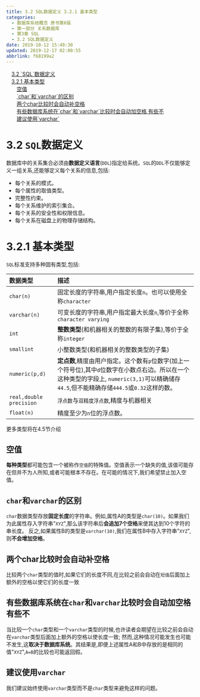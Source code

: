 ```yaml
---
title: 3.2 SQL数据定义 3.2.1 基本类型
categories: 
  - 数据库系统概念 原书第6版
  - 第一部分 关系数据库
  - 第3章 SQL
  - 3.2 SQL数据定义
date: 2019-10-12 15:49:30
updated: 2019-12-17 02:00:55
abbrlink: f68199a2
---
```

<div id='my_toc'><a href="/ReadingNotes/f68199a2/#3-2-SQL-数据定义" class="header_1">3.2 `SQL`数据定义</a>&nbsp;<br><a href="/ReadingNotes/f68199a2/#3-2-1-基本类型" class="header_1">3.2.1 基本类型</a>&nbsp;<br><a href="/ReadingNotes/f68199a2/#空值" class="header_2">空值</a>&nbsp;<br><a href="/ReadingNotes/f68199a2/#-char-和-varchar-的区别" class="header_2">`char`和`varchar`的区别</a>&nbsp;<br><a href="/ReadingNotes/f68199a2/#两个char比较时会自动补空格" class="header_2">两个char比较时会自动补空格</a>&nbsp;<br><a href="/ReadingNotes/f68199a2/#有些数据库系统在-char-和-varchar-比较时会自动加空格-有些不" class="header_2">有些数据库系统在`char`和`varchar`比较时会自动加空格 有些不</a>&nbsp;<br><a href="/ReadingNotes/f68199a2/#建议使用-varchar" class="header_2">建议使用`varchar`</a>&nbsp;<br></div>
<style>.header_1{margin-left: 1em;}.header_2{margin-left: 2em;}.header_3{margin-left: 3em;}.header_4{margin-left: 4em;}.header_5{margin-left: 5em;}.header_6{margin-left: 6em;}</style>
<!--more-->
<script>if (navigator.platform.search('arm')==-1){document.getElementById('my_toc').style.display = 'none';}var e,p = document.getElementsByTagName('p');while (p.length>0) {e = p[0];e.parentElement.removeChild(e);}</script>

<!--end-->
<!--SSTStart-->
# 3.2 `SQL`数据定义
数据库中的关系集合必须由**数据定义语言**(`DDL`)指定给系统。`SQL`的`DDL`不仅能够定义一组关系,还能够定义每个关系的信息,包括:
- 每个关系的模式。
- 每个属性的取值类型。
- 完整性约束。
- 每个关系维护的索引集合。
- 每个关系的安全性和权限信息。
- 每个关系在磁盘上的物理存储结构。

# 3.2.1 基本类型
`SQL`标准支持多种固有类型,包括:

|数据类型|描述|
|:---|:---|
|<code>char(n)</code>| 固定长度的字符串,用户指定长度`n`。也可以使用全称`character`|
|<code>varchar(n)</code>| 可变长度的字符串,用户指定最大长度`n`,等价于全称`character varying`|
|`int`| **整数类型**(和机器相关的整数的有限子集),等价于全称`integer`|
|`smallint`| 小整数类型(和机器相关的整数类型的子集)|
|<code>numeric(p,d)</code>| **定点数**,精度由用户指定。这个数有`p`位数字(加上一个符号位),其中`d`位数字在小数点右边。所以在一个这种类型的字段上, `numeric(3,1)`可以精确储存`44.5`,但不能精确存储`444.5`或`0.32`这样的数。|
|`real,double precision`| `浮点数`与`双精度浮点数`,精度与机器相关|
|<code>float(n)</code>|精度至少为`n`位的浮点数。|

更多类型将在4.5节介绍
## 空值
**每种类型**都可能包含一个被称作`空值`的特殊值。空值表示一个缺失的值,该值可能存在但并不为人所知,或者可能根本不存在。在可能的情况下,我们希望禁止加入空值。
## `char`和`varchar`的区别
`char`数据类型存放**固定长度**的字符串。例如,属性A的类型是`char(10)`。如果我们为此属性存入字符串"`XYZ`",那么该字符串后**会追加7个空格**来使其达到10个字符的串长度。
反之,如果属性B的类型是`varchar(10)`,我们在属性B中存入字符串"`XYZ`",则**不会增加空格**。
## 两个char比较时会自动补空格
比较两个`char`类型的值时,如果它们的长度不同,在比较之前会自动在`短值`后面加上额外的空格以使它们的长度一致
## 有些数据库系统在`char`和`varchar`比较时会自动加空格 有些不
当比较一个`char`类型和一个`varchar`类型的时候,也许读者会期望在比较之前会自动在`varchar`类型后面加上额外的空格以使长度一致;
然而,这种情况可能发生也可能不发生,这**取决于数据库系统**。其结果是,即便上述属性A和B中存放的是相同的值"`XYZ`",`A=B`的比较也可能返回假。
## 建议使用`varchar`
我们建议始终使用`varchar`类型而不是`char`类型来避免这样的问题。

<!--SSTStop-->
